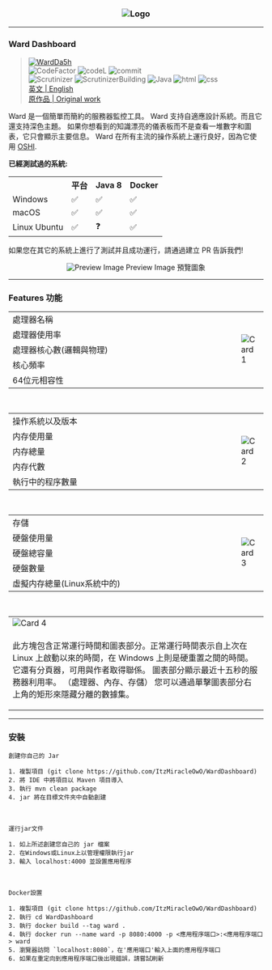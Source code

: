 <h3 align = "center">
    <img src = "https://steamuserimages-a.akamaihd.net/ugc/1297549742976925024/97F3CBA92B2FEF3652F5A06EC90FB5FF89E5D224/" alt = "Logo" />
</h3>

---
### Ward Dashboard

> [![WardDa5h](https://github-readme-stats.vercel.app/api/pin/?username=ItzMiracleOwO&repo=WardDashboard&show_icons=true&bg_color=23272A&title_color=FF73F1&text_color=FFC0CB&icon_color=9B84EE&count_private=true&border_color=fAA61A&border_radius=10)](https://github.com/ItzMiracleOwO/WardDashboard)  
> ![CodeFactor](https://img.shields.io/codefactor/grade/github/ItzMiracleOwO/WardDashboard/main?color=%23F44A6A&logo=codefactor&style=for-the-badge) ![codeL](https://img.shields.io/tokei/lines/github/ItzMiracleOwO/WardDashboard?style=for-the-badge) ![commit](https://img.shields.io/github/last-commit/ItzMiracleOwO/WardDashboard?color=%23181717&logo=GitHub&style=for-the-badge)  
> ![Scrutinizer](https://img.shields.io/scrutinizer/quality/g/ItzMiracleOwO/WardDashboard/main?style=for-the-badge) ![ScrutinizerBuilding](https://img.shields.io/scrutinizer/build/g/ItzMiracleOwO/WardDashboard/main?style=for-the-badge)
> ![Java](https://img.shields.io/badge/Java-orange?style=for-the-badge&logo=Java) ![html](https://img.shields.io/badge/html-red?style=for-the-badge) ![css](https://img.shields.io/badge/css-blue?style=for-the-badge)  
> [英文 | English](https://github.com/ItzMiracleOwO/WardDashboard/blob/main/en-README.md)  
> [原作品 | Original work](https://github.com/B-Software/Ward)


Ward 是一個簡單而簡約的服務器監控工具。 Ward 支持自適應設計系統。而且它還支持深色主題。
如果你想看到的知識漂亮的儀表板而不是查看一堆數字和圖表，它只會顯示主要信息。
Ward 在所有主流的操作系統上運行良好，因為它使用 [OSHI](https://github.com/oshi/oshi).

**已經測試過的系統:**  
<table>
  <tr>
    <th>
    <th>平台</th>
    <th>Java 8</th> 
    <th>Docker</th>
  </tr>
  <tr>
    <td>Windows</td>
    <td>✅</td>
    <td>✅</td> 
    <td>✅</td>
  </tr>
    <td>macOS</td>
    <td>✅</td>
    <td>✅</td> 
    <td>✅</td>
  </tr>
  <td>Linux Ubuntu</td>
  <td>✅</td>
    <td>❓</td> 
    <td>✅</td>
  </tr>
</table>


如果您在其它的系統上進行了測試并且成功運行，請通過建立 PR 告訴我們!

<p align = "center">
    <img src = "https://steamuserimages-a.akamaihd.net/ugc/1601547572022736987/1D8D2E576D957DDB9CE34E13D5944AF841E8AAD8/" alt = "Preview Image" />
    <h7 align = "center">Preview Image 預覽圖象</h7>
</p>

---

### Features 功能

<table>
    <tr>
        <td width = "600.5">處理器名稱</td>
        <td rowspan = "5">
            <img src = "https://steamuserimages-a.akamaihd.net/ugc/1601547572022743136/D62DF59CFA60F5749F2DC7BFE5E9256BCF59E066/" alt = "Card 1" align = "center" />
        </td>
    </tr>
    <tr>
        <td>處理器使用率</td>
    </tr>
    <tr>
        <td>處理器核心數(邏輯與物理)</td>
    </tr>
    <tr>
        <td>核心頻率</td>
    </tr>
    <tr>
        <td>64位元相容性</td>
    </tr>
</table>

<br>

<table>
    <tr>
        <td width = "600.5">操作系統以及版本</td>
        <td rowspan = "5">
            <img src = "https://steamuserimages-a.akamaihd.net/ugc/1601547572022744630/F9E0CACAA81C882B2F4E401E65090BE9F1FE96F6/" alt = "Card 2" align = "center" />
        </td>
    </tr>
    <tr>
        <td>内存使用量</td>
    </tr>
    <tr>
        <td>内存總量</td>
    </tr>
    <tr>
        <td>内存代數</td>
    </tr>
    <tr>
        <td>執行中的程序數量</td>
    </tr>
</table>

<br>

<table>
    <tr>
        <td width = "600.5">存儲</td>
        <td rowspan = "5">
            <img src = "https://steamuserimages-a.akamaihd.net/ugc/1601547572022746249/D6C5612E2D6AB759CC10438C2D93F7EC80F83D83/" alt = "Card 3" align = "center" />
        </td>
    </tr>
    <tr>
        <td>硬盤使用量</td>
    </tr>
    <tr>
        <td>硬盤總容量</td>
    </tr>
    <tr>
        <td>硬盤數量</td>
    </tr>
    <tr>
        <td>虛擬内存總量(Linux系統中的) </td>
    </tr>
</table>

<br>

<table>
    <tr>
        <td width = "916.5">
            <img src = "https://steamuserimages-a.akamaihd.net/ugc/1601547572022740496/79ED24E5E626C7029DA4BDEFFBB04C3E0BF61DB1/" alt = "Card 4" align = "center" />
        </td>
    </tr>
    <tr>
        <td>
            
            
此方塊包含正常運行時間和圖表部分。正常運行時間表示自上次在 Linux 上啟動以來的時間，在 Windows 上則是硬重置之間的時間。
它還有分頁器，可用與作者取得聯係。
圖表部分顯示最近十五秒的服務器利用率。 （處理器、內存、存儲）
您可以通過單擊圖表部分右上角的矩形來隱藏分離的數據集。
</table>

---

### 安裝
    
    創建你自己的 Jar

    1. 複製項目 (git clone https://github.com/ItzMiracleOwO/WardDashboard)
    2. 將 IDE 中將項目以 Maven 項目導入
    3. 執行 mvn clean package
    4. jar 將在目標文件夾中自動創建

<br>

    
    運行jar文件

    1. 如上所述創建您自己的 jar 檔案
    2. 在Windows或Linux上以管理權限執行jar
    3. 輸入 localhost:4000 並設置應用程序

<br>

    Docker設置
    
    1. 複製項目 (git clone https://github.com/ItzMiracleOwO/WardDashboard)
    2. 執行 cd WardDashboard
    3. 執行 docker build --tag ward .
    4. 執行 docker run --name ward -p 8080:4000 -p <應用程序端口>:<應用程序端口> ward
    5. 瀏覽器訪問 `localhost:8080`，在'應用端口'輸入上面的應用程序端口
    6. 如果在重定向到應用程序端口後出現錯誤，請嘗試刷新
